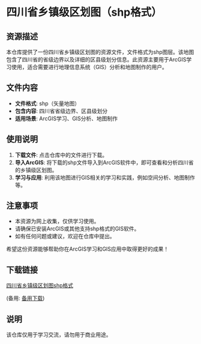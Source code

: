 # 四川省乡镇级区划图（shp格式）

## 资源描述

本仓库提供了一份四川省乡镇级区划图的资源文件，文件格式为shp图层。该地图包含了四川省的省级边界以及详细的区县级划分信息。此资源主要用于ArcGIS学习使用，适合需要进行地理信息系统（GIS）分析和地图制作的用户。

## 文件内容

- **文件格式**: shp（矢量地图）
- **包含内容**: 四川省省级边界、区县级划分
- **适用场景**: ArcGIS学习、GIS分析、地图制作

## 使用说明

1. **下载文件**: 点击仓库中的文件进行下载。
2. **导入ArcGIS**: 将下载的shp文件导入到ArcGIS软件中，即可查看和分析四川省的乡镇级区划图。
3. **学习与应用**: 利用该地图进行GIS相关的学习和实践，例如空间分析、地图制作等。

## 注意事项

- 本资源为网上收集，仅供学习使用。
- 请确保已安装ArcGIS或其他支持shp格式的GIS软件。
- 如有任何问题或建议，欢迎在仓库中提出。

希望这份资源能够帮助你在ArcGIS学习和GIS应用中取得更好的成果！

## 下载链接
[四川省乡镇级区划图shp格式](https://pan.quark.cn/s/3735659de872) 

(备用: [备用下载](https://pan.baidu.com/s/1V7z42mh_r7e2eVhEZnZeEw?pwd=1234))

## 说明

该仓库仅用于学习交流，请勿用于商业用途。
